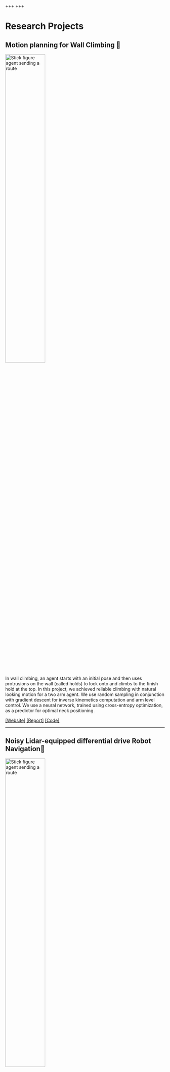 +++
+++

# Research Projects

## Motion planning for Wall Climbing 🧗


<img width="50%" src="stick-figure-agent-sending-a-route.gif" alt="Stick figure agent sending a route">

In wall climbing, an agent starts with an initial pose and then uses protrusions on the wall (called holds) to lock onto and climbs to the finish hold at the top. In this project, we achieved reliable climbing with natural looking motion for a two arm agent. We use random sampling in conjunction with gradient descent for inverse kinemetics computation and arm level control. We use a neural network, trained using cross-entropy optimization, as a predictor for optimal neck positioning.

[[Website]](https://yashsriram.github.io/stick-solo) [[Report]](https://yashsriram.github.io/stick-solo/report.pdf) [[Code]](https://github.com/yashsriram/stick-solo)

---

## Noisy Lidar-equipped differential drive Robot Navigation🚏

<img width="50%" src="iep.png" alt="Stick figure agent sending a route">

For a differential drive robot with noisy lidar and control, we use Extended Kalman Filter to perform simultaneous localization and mapping (SLAM).
Notably we use [Douglas–Peucker algorithm](https://en.wikipedia.org/wiki/Ramer%E2%80%93Douglas%E2%80%93Peucker_algorithm) to refine landmarks used for SLAM state.

[[Website]](https://yashsriram.github.io/sixth-sense) [[Report]](https://yashsriram.github.io/sixth-sense/report.pdf) [[Code]](https://github.com/yashsriram/sixth-sense)


---

## Real-time vision-based 2D localization on mobile phone 👁️

<img width="20%" src="drawing-star-with-mobile.gif" alt="Drawing a star using a mobile">

We use a mobile phone's front camera to detect feature points using AKAZE feature detector.
We compare the set of features incoming to that of the first frame.
We then estimate the euclidean transform between these two sets to localize the phone.
We always assume motion in 2D plane.
We peform all computation on the device itself.

[[Website]](https://yashsriram.github.io/hawkeye) [[Report]](https://yashsriram.github.io/hawkeye/report.pdf) [[Code]](https://github.com/yashsriram/hawkeye)



---
